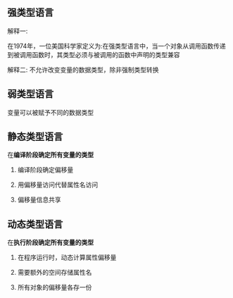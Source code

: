 ## 强类型语言

解释一: 

在1974年，一位美国科学家定义为:在强类型语言中，当一个对象从调用函数传递到被调用函数时，其类型必须与被调用的函数中声明的类型兼容

解释二: 不允许改变变量的数据类型，除非强制类型转换

## 弱类型语言

变量可以被赋予不同的数据类型

## 静态类型语言

在**编译阶段确定所有变量的类型**

1. 编译阶段确定偏移量
2. 用偏移量访问代替属性名访问

1. 偏移量信息共享

## 动态类型语言

在**执行阶段确定所有变量的类型**

1. 在程序运行时，动态计算属性偏移量
2. 需要额外的空间存储属性名

1. 所有对象的偏移量各存一份